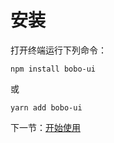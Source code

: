 # 安装

打开终端运行下列命令：

```
npm install bobo-ui
```

或

```
yarn add bobo-ui
```

下一节：[开始使用](#/doc/get-started)